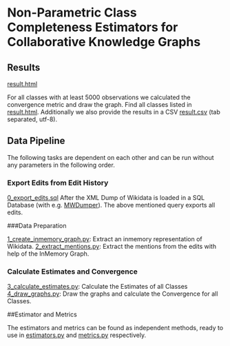 # Non-Parametric Class Completeness Estimators for Collaborative Knowledge Graphs

## Results

[result.html](results.html)

For all classes with at least 5000 observations we calculated the convergence metric and draw the graph. Find all classes listed in [result.html](results.html). Additionally we also provide the results in a CSV [result.csv](results.csv) (tab separated, utf-8).

## Data Pipeline

The following tasks are dependent on each other and can be run without any parameters in the following order.

### Export Edits from Edit History

[0_export_edits.sql](0_export_edits.sql)
After the XML Dump of Wikidata is loaded in a SQL Database (with e.g. [MWDumper](https://www.mediawiki.org/wiki/Manual:MWDumper)). The above mentioned query exports all edits.

###Data Preparation

[1_create_inmemory_graph.py](1_create_inmemory_graph.py): Extract an inmemory representation of Wikidata.
[2_extract_mentions.py](2_extract_mentions.py): Extract the mentions from the edits with help of the InMemory Graph.

### Calculate Estimates and Convergence

[3_calculate_estimates.py](3_calculate_estimates.py): Calculate the Estimates of all Classes [4_draw_graphs.py](4_draw_graphs.py): Draw the graphs and calculate the Convergence for all Classes.

##Estimator and Metrics

The estimators and metrics can be found as independent methods, ready to use in [estimators.py](estimators.py) and [metrics.py](metrics.py) respectively.